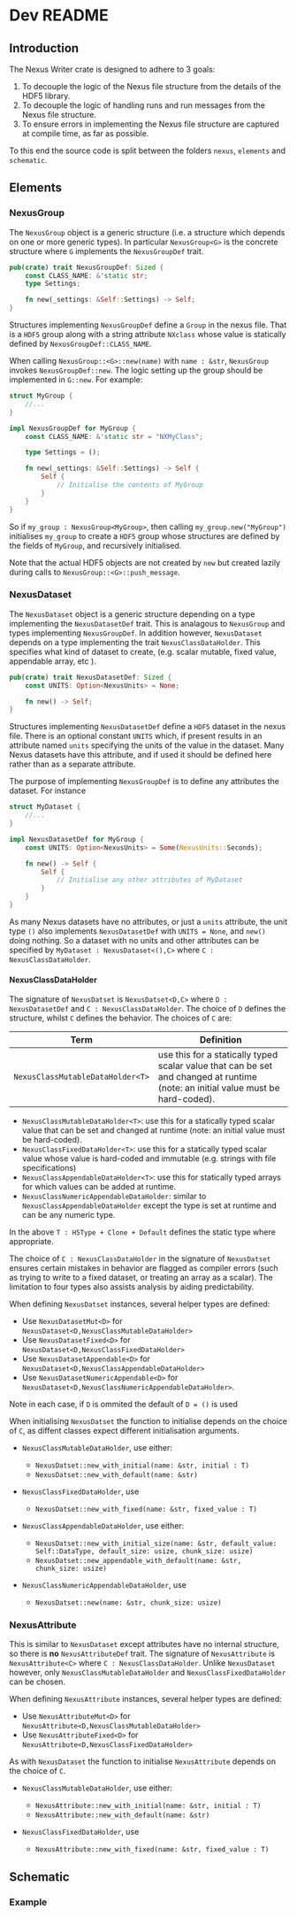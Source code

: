 # Dev README

## Introduction

The Nexus Writer crate is designed to adhere to 3 goals:

1. To decouple the logic of the Nexus file structure from the details of the HDF5 library.
2. To decouple the logic of handling runs and run messages from the Nexus file structure.
3. To ensure errors in implementing the Nexus file structure are captured at compile time, as far as possible.

To this end the source code is split between the folders `nexus`, `elements` and `schematic`.

## Elements

### NexusGroup

The `NexusGroup` object is a generic structure (i.e. a structure which depends on one or more generic types).
In particular `NexusGroup<G>` is the concrete structure where `G` implements the `NexusGroupDef` trait.

```rust
pub(crate) trait NexusGroupDef: Sized {
    const CLASS_NAME: &'static str;
    type Settings;

    fn new(_settings: &Self::Settings) -> Self;
}
```

Structures implementing `NexusGroupDef` define a `Group` in the nexus file.
That is a `HDF5` group along with a string attribute `NXclass` whose value is statically defined by `NexusGroupDef::CLASS_NAME`.

When calling `NexusGroup::<G>::new(name)` with `name : &str`, `NexusGroup` invokes `NexusGroupDef::new`.
The logic setting up the group should be implemented in `G::new`. For example:

```rust
struct MyGroup {
    //...
}

impl NexusGroupDef for MyGroup {
    const CLASS_NAME: &'static str = "NXMyClass";

    type Settings = ();

    fn new(_settings: &Self::Settings) -> Self {
        Self {
            // Initialise the contents of MyGroup
        }
    }
}
```

So if `my_group : NexusGroup<MyGroup>`,
then calling `my_group.new("MyGroup")` initialises `my_group` to create a `HDF5` group whose structures are defined by the fields of `MyGroup`, and recursively initialised.

Note that the actual HDF5 objects are not created by `new` but created lazily during calls to `NexusGroup::<G>::push_message`.

### NexusDataset

The `NexusDataset` object is a generic structure depending on a type implementing the `NexusDatasetDef` trait. This is analagous to `NexusGroup` and types implementing `NexusGroupDef`. In addition however, `NexusDataset` depends on a type implementing the trait `NexusClassDataHolder`.
This specifies what kind of dataset to create, (e.g. scalar mutable, fixed value, appendable array, etc ).

```rust
pub(crate) trait NexusDatasetDef: Sized {
    const UNITS: Option<NexusUnits> = None;

    fn new() -> Self;
}
```

Structures implementing `NexusDatasetDef` define a `HDF5` dataset in the nexus file. There is an optional constant `UNITS` which, if present results in an attribute named `units` specifying the units of the value in the dataset. Many Nexus datasets have this attribute, and if used it should be defined here rather than as a separate attribute.

The purpose of implementing `NexusGroupDef` is to define any attributes the dataset. For instance

```rust
struct MyDataset {
    //...
}

impl NexusDatasetDef for MyGroup {
    const UNITS: Option<NexusUnits> = Some(NexusUnits::Seconds);

    fn new() -> Self {
        Self {
            // Initialise any other attributes of MyDataset
        }
    }
}
```

As many Nexus datasets have no attributes, or just a `units` attribute, the unit type `()` also implements `NexusDatasetDef` with `UNITS = None`, and `new()` doing nothing.
So a dataset with no units and other attributes can be specified by `MyDataset : NexusDataset<(),C>` where `C : NexusClassDataHolder`.

#### NexusClassDataHolder

The signature of `NexusDatset` is `NexusDatset<D,C>` where `D : NexusDatasetDef` and `C : NexusClassDataHolder`.
The choice of `D` defines the structure, whilst `C` defines the behavior. The choices of `C` are:

|Term|Definition|
|---|---|
|`NexusClassMutableDataHolder<T>`|use this for a statically typed scalar value that can be set and changed at runtime (note: an initial value must be hard-coded).|

- `NexusClassMutableDataHolder<T>`: use this for a statically typed scalar value that can be set and changed at runtime (note: an initial value must be hard-coded).
- `NexusClassFixedDataHolder<T>`: use this for a statically typed scalar value whose value is hard-coded and immutable (e.g. strings with file specifications)
- `NexusClassAppendableDataHolder<T>`: use this for statically typed arrays for which values can be added at runtime.
- `NexusClassNumericAppendableDataHolder`: similar to `NexusClassAppendableDataHolder` except the type is set at runtime and can be any numeric type.

In the above `T : H5Type + Clone + Default` defines the static type where appropriate.

The choice of `C : NexusClassDataHolder` in the signature of `NexusDatset` ensures certain mistakes in behavior are flagged as compiler errors
(such as trying to write to a fixed dataset, or treating an array as a scalar).
The limitation to four types also assists analysis by aiding predictability.

When defining `NexusDatset` instances, several helper types are defined:

- Use `NexusDatasetMut<D>` for `NexusDataset<D,NexusClassMutableDataHolder>`
- Use `NexusDatasetFixed<D>` for `NexusDataset<D,NexusClassFixedDataHolder>`
- Use `NexusDatasetAppendable<D>` for `NexusDataset<D,NexusClassAppendableDataHolder>`
- Use `NexusDatasetNumericAppendable<D>` for `NexusDataset<D,NexusClassNumericAppendableDataHolder>`.

Note in each case, if `D` is ommited the default of `D = ()` is used

When initialising `NexusDatset` the function to initialise depends on the choice of `C`, as diffent classes expect different initialisation arguments.

- `NexusClassMutableDataHolder`, use either:

   - `NexusDatset::new_with_initial(name: &str, initial : T)`
   - `NexusDatset::new_with_default(name: &str)`

- `NexusClassFixedDataHolder`, use

   - `NexusDatset::new_with_fixed(name: &str, fixed_value : T)`

- `NexusClassAppendableDataHolder`, use either:

   - `NexusDatset::new_with_initial_size(name: &str, default_value: Self::DataType, default_size: usize, chunk_size: usize)`
   - `NexusDatset::new_appendable_with_default(name: &str, chunk_size: usize)`

- `NexusClassNumericAppendableDataHolder`, use

   - `NexusDatset::new(name: &str, chunk_size: usize)`

### NexusAttribute

This is similar to `NexusDataset` except attributes have no internal structure, so there is **no** `NexusAttributeDef` trait.
The signature of `NexusAttribute` is `NexusAttribute<C>` where `C : NexusClassDataHolder`.
Unlike `NexusDataset` however, only `NexusClassMutableDataHolder` and `NexusClassFixedDataHolder` can be chosen.

When defining `NexusAttribute` instances, several helper types are defined:

- Use `NexusAttributeMut<D>` for `NexusAttribute<D,NexusClassMutableDataHolder>`
- Use `NexusAttributeFixed<D>` for `NexusAttribute<D,NexusClassFixedDataHolder>`

As with `NexusDataset` the function to initialise `NexusAttribute` depends on the choice of `C`.

- `NexusClassMutableDataHolder`, use either:

   - `NexusAttribute::new_with_initial(name: &str, initial : T)`
   - `NexusAttribute::new_with_default(name: &str)`

- `NexusClassFixedDataHolder`, use

   - `NexusAttribute::new_with_fixed(name: &str, fixed_value : T)`


## Schematic

### Example
